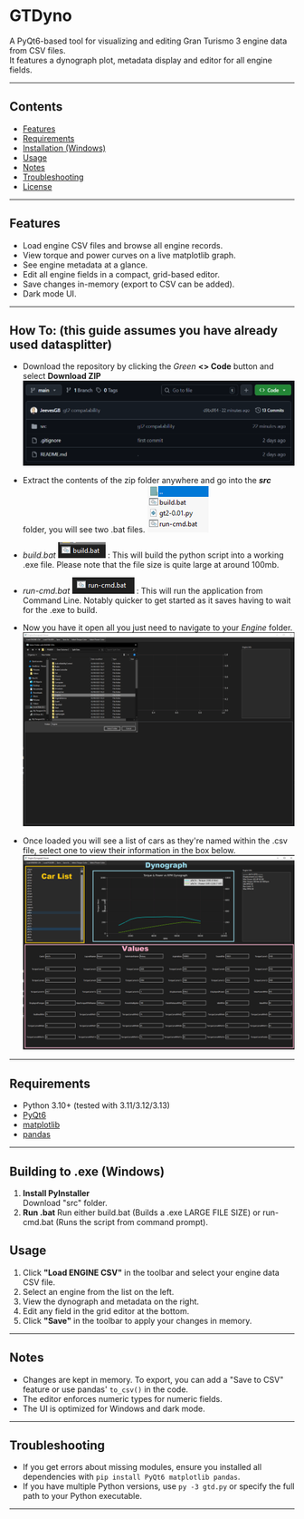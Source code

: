 # GTDyno

A PyQt6-based tool for visualizing and editing Gran Turismo 3 engine data from CSV files.  
It features a dynograph plot, metadata display and editor for all engine fields.

---

## Contents

- [Features](#features)
- [Requirements](#requirements)
- [Installation (Windows)](#building-to-exe-windows)
- [Usage](#usage)
- [Notes](#notes)
- [Troubleshooting](#troubleshooting)
- [License](#license)

---

## Features

- Load engine CSV files and browse all engine records.
- View torque and power curves on a live matplotlib graph.
- See engine metadata at a glance.
- Edit all engine fields in a compact, grid-based editor.
- Save changes in-memory (export to CSV can be added).
- Dark mode UI.

---

## How To: (this guide assumes you have already used datasplitter)

- Download the repository by clicking the *Green* **<> Code** button and select **Download ZIP**  ![alt text](image.png)

- Extract the contents of the zip folder anywhere and go into the ***src*** folder, you will see two .bat files. 
![alt text](image-4.png)

- *build.bat* ![alt text](image-5.png) : This will build the python script into a working .exe file. Please note that the file size is quite large at around 100mb. 
- *run-cmd.bat* ![alt text](image-6.png) : This will run the application from Command Line. Notably quicker to get started as it saves having to wait for the .exe to build.

- Now you have it open all you just need to navigate to your *Engine* folder. ![alt text](image-3.png)

- Once loaded you will see a list of cars as they're named within the .csv file, select one to view their information in the box below. ![alt text](src/info.png)



---
## Requirements

- Python 3.10+ (tested with 3.11/3.12/3.13)
- [PyQt6](https://pypi.org/project/PyQt6/)
- [matplotlib](https://pypi.org/project/matplotlib/)
- [pandas](https://pypi.org/project/pandas/)

---

## Building to .exe (Windows)

1. **Install PyInstaller**  
   Download "src" folder.
2. **Run .bat**
   Run either build.bat (Builds a .exe LARGE FILE SIZE) or run-cmd.bat (Runs the script from command prompt).

## Usage

1. Click **"Load ENGINE CSV"** in the toolbar and select your engine data CSV file.
2. Select an engine from the list on the left.
3. View the dynograph and metadata on the right.
4. Edit any field in the grid editor at the bottom.
5. Click **"Save"** in the toolbar to apply your changes in memory.

---

## Notes

- Changes are kept in memory. To export, you can add a "Save to CSV" feature or use pandas' `to_csv()` in the code.
- The editor enforces numeric types for numeric fields.
- The UI is optimized for Windows and dark mode.

---

## Troubleshooting

- If you get errors about missing modules, ensure you installed all dependencies with `pip install PyQt6 matplotlib pandas`.
- If you have multiple Python versions, use `py -3 gtd.py` or specify the full path to your Python executable.

---
